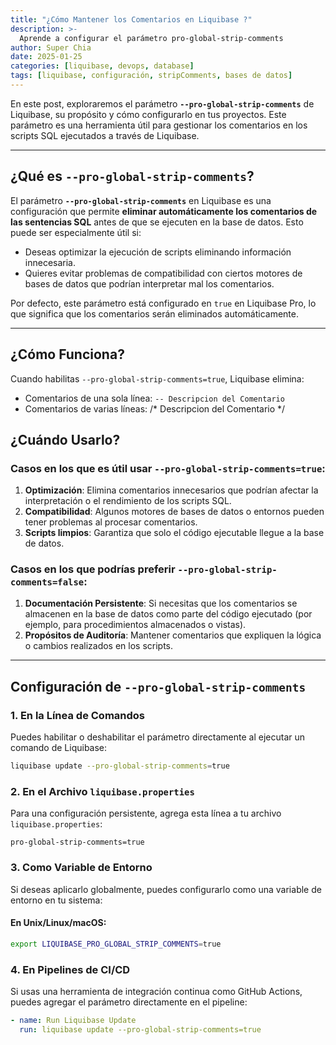 ```yaml
---
title: "¿Cómo Mantener los Comentarios en Liquibase ?"
description: >-
  Aprende a configurar el parámetro pro-global-strip-comments
author: Super Chia
date: 2025-01-25
categories: [liquibase, devops, database]
tags: [liquibase, configuración, stripComments, bases de datos]
---
```


En este post, exploraremos el parámetro **`--pro-global-strip-comments`** de Liquibase, su propósito y cómo configurarlo en tus proyectos. Este parámetro es una herramienta útil para gestionar los comentarios en los scripts SQL ejecutados a través de Liquibase.

---

## ¿Qué es `--pro-global-strip-comments`?

El parámetro **`--pro-global-strip-comments`** en Liquibase es una configuración que permite **eliminar automáticamente los comentarios de las sentencias SQL** antes de que se ejecuten en la base de datos. Esto puede ser especialmente útil si:
- Deseas optimizar la ejecución de scripts eliminando información innecesaria.
- Quieres evitar problemas de compatibilidad con ciertos motores de bases de datos que podrían interpretar mal los comentarios.

Por defecto, este parámetro está configurado en `true` en Liquibase Pro, lo que significa que los comentarios serán eliminados automáticamente.

---

## ¿Cómo Funciona?

Cuando habilitas `--pro-global-strip-comments=true`, Liquibase elimina:
- Comentarios de una sola línea: `-- Descripcion del Comentario`
- Comentarios de varias líneas: /* Descripcion del Comentario */

## ¿Cuándo Usarlo?

### **Casos en los que es útil usar `--pro-global-strip-comments=true`:**
1. **Optimización**: Elimina comentarios innecesarios que podrían afectar la interpretación o el rendimiento de los scripts SQL.
2. **Compatibilidad**: Algunos motores de bases de datos o entornos pueden tener problemas al procesar comentarios.
3. **Scripts limpios**: Garantiza que solo el código ejecutable llegue a la base de datos.

### **Casos en los que podrías preferir `--pro-global-strip-comments=false`:**
1. **Documentación Persistente**: Si necesitas que los comentarios se almacenen en la base de datos como parte del código ejecutado (por ejemplo, para procedimientos almacenados o vistas).
2. **Propósitos de Auditoría**: Mantener comentarios que expliquen la lógica o cambios realizados en los scripts.

---

## Configuración de `--pro-global-strip-comments`

### **1. En la Línea de Comandos**
Puedes habilitar o deshabilitar el parámetro directamente al ejecutar un comando de Liquibase:

```bash
liquibase update --pro-global-strip-comments=true
```

### **2. En el Archivo `liquibase.properties`**
Para una configuración persistente, agrega esta línea a tu archivo `liquibase.properties`:

```properties
pro-global-strip-comments=true
```

### **3. Como Variable de Entorno**
Si deseas aplicarlo globalmente, puedes configurarlo como una variable de entorno en tu sistema:

#### **En Unix/Linux/macOS:**
```bash
export LIQUIBASE_PRO_GLOBAL_STRIP_COMMENTS=true
```

### **4. En Pipelines de CI/CD**
Si usas una herramienta de integración continua como GitHub Actions, puedes agregar el parámetro directamente en el pipeline:

```yaml
- name: Run Liquibase Update
  run: liquibase update --pro-global-strip-comments=true
```